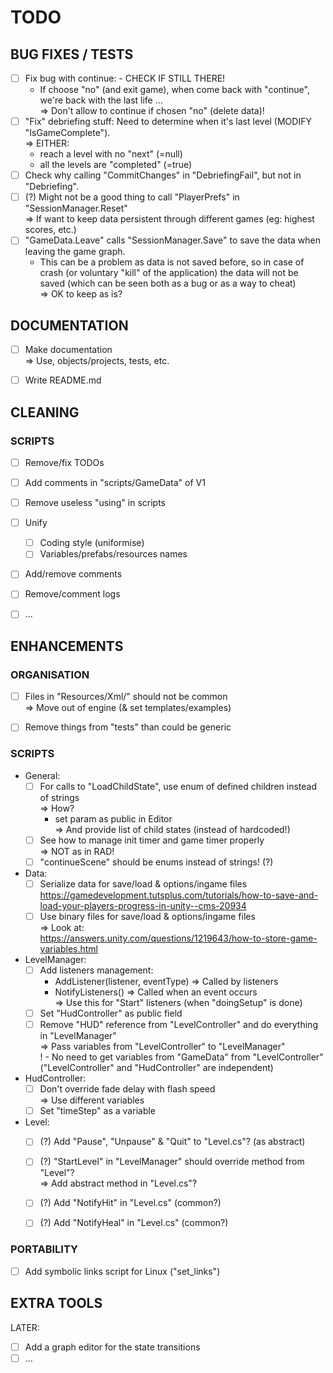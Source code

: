 
# TODO

## BUG FIXES / TESTS
- [ ] Fix bug with continue: - CHECK IF STILL THERE!
    - If choose "no" (and exit game), when come back with "continue", we're back with the last life ...
    <br>=> Don't allow to continue if chosen "no" (delete data)!
- [ ] "Fix" debriefing stuff: Need to determine when it's last level (MODIFY "IsGameComplete").
    <br>=> EITHER:
    - reach a level with no "next" (=null)
    - all the levels are "completed" (=true)
- [ ] Check why calling "CommitChanges" in "DebriefingFail", but not in "Debriefing".
- [ ] (?) Might not be a good thing to call "PlayerPrefs" in "SessionManager.Reset"
    <br>=> If want to keep data persistent through different games (eg: highest scores, etc.)
- [ ] "GameData.Leave" calls "SessionManager.Save" to save the data when leaving the game graph.
    - This can be a problem as data is not saved before, so in case of crash (or voluntary "kill" of the application) the data will not be saved (which can be seen both as a bug or as a way to cheat)
    <br>=> OK to keep as is?


## DOCUMENTATION
- [ ] Make documentation
    <br>=> Use, objects/projects, tests, etc.
- [ ] Write README.md


## CLEANING

### SCRIPTS
- [ ] Remove/fix TODOs
- [ ] Add comments in "scripts/GameData" of V1
- [ ] Remove useless "using" in scripts
- [ ] Unify
    - [ ] Coding style (uniformise)
    - [ ] Variables/prefabs/resources names
- [ ] Add/remove comments
- [ ] Remove/comment logs
- [ ] ...



## ENHANCEMENTS

### ORGANISATION
- [ ] Files in "Resources/Xml/" should not be common
    <br>=> Move out of engine (& set templates/examples)
- [ ] Remove things from "tests" than could be generic


### SCRIPTS
- General:
    - [ ] For calls to "LoadChildState", use enum of defined children instead of strings
        <br>=> How?
        - set param as public in Editor
            <br>=> And provide list of child states (instead of hardcoded!)
    - [ ] See how to manage init timer and game timer properly
        <br>=> NOT as in RAD!
    - [ ] "continueScene" should be enums instead of strings! (?)
- Data:
    - [ ] Serialize data for save/load & options/ingame files<br>
        https://gamedevelopment.tutsplus.com/tutorials/how-to-save-and-load-your-players-progress-in-unity--cms-20934
    - [ ] Use binary files for save/load & options/ingame files
        <br>=> Look at:<br>
        https://answers.unity.com/questions/1219643/how-to-store-game-variables.html
- LevelManager:
    - [ ] Add listeners management:
        - AddListener(listener, eventType) => Called by listeners
        - NotifyListeners() => Called when an event occurs
        <br>=> Use this for "Start" listeners (when "doingSetup" is done)
    - [ ] Set "HudController" as public field
    - [ ] Remove "HUD" reference from "LevelController" and do everything in "LevelManager"
        <br>=> Pass variables from "LevelController" to "LevelManager"<br>
        ! - No need to get variables from "GameData" from "LevelController" ("LevelController" and "HudController" are independent)
- HudController:
    - [ ] Don't override fade delay with flash speed
        <br>=> Use different variables
    - [ ] Set "timeStep" as a variable
- Level:
    - [ ] (?) Add "Pause", "Unpause" & "Quit" to "Level.cs"? (as abstract)
    - [ ] (?) "StartLevel" in "LevelManager" should override method from "Level"?
        <br>=> Add abstract method in "Level.cs"?
    - [ ] (?) Add "NotifyHit" in "Level.cs" (common?)
    - [ ] (?) Add "NotifyHeal" in "Level.cs" (common?)



### PORTABILITY
- [ ] Add symbolic links script for Linux ("set_links")


## EXTRA TOOLS
LATER:
- [ ] Add a graph editor for the state transitions
- [ ] ...

